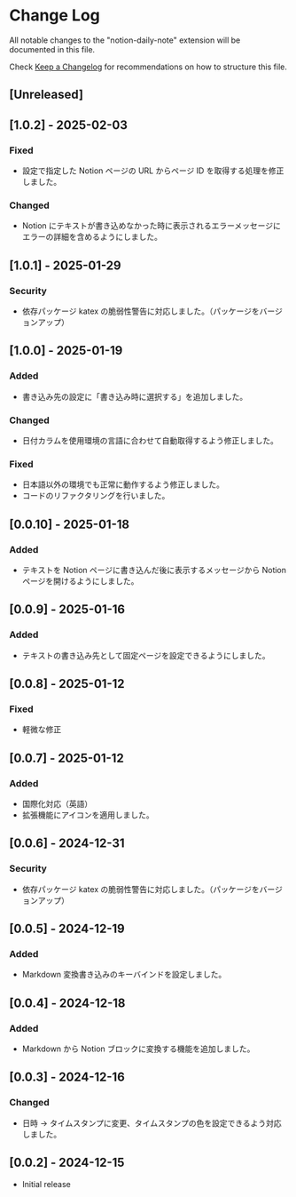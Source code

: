 # Change Log

All notable changes to the "notion-daily-note" extension will be documented in this file.

Check [Keep a Changelog](http://keepachangelog.com/) for recommendations on how to structure this file.

## [Unreleased]

## [1.0.2] - 2025-02-03

### Fixed

- 設定で指定した Notion ページの URL からページ ID を取得する処理を修正しました。

### Changed

- Notion にテキストが書き込めなかった時に表示されるエラーメッセージにエラーの詳細を含めるようにしました。

## [1.0.1] - 2025-01-29

### Security

- 依存パッケージ katex の脆弱性警告に対応しました。（パッケージをバージョンアップ）

## [1.0.0] - 2025-01-19

### Added

- 書き込み先の設定に「書き込み時に選択する」を追加しました。

### Changed

- 日付カラムを使用環境の言語に合わせて自動取得するよう修正しました。

### Fixed

- 日本語以外の環境でも正常に動作するよう修正しました。
- コードのリファクタリングを行いました。

## [0.0.10] - 2025-01-18

### Added

- テキストを Notion ページに書き込んだ後に表示するメッセージから Notion ページを開けるようにしました。

## [0.0.9] - 2025-01-16

### Added

- テキストの書き込み先として固定ページを設定できるようにしました。

## [0.0.8] - 2025-01-12

### Fixed

- 軽微な修正

## [0.0.7] - 2025-01-12

### Added

- 国際化対応（英語）
- 拡張機能にアイコンを適用しました。

## [0.0.6] - 2024-12-31

### Security

- 依存パッケージ katex の脆弱性警告に対応しました。（パッケージをバージョンアップ）

## [0.0.5] - 2024-12-19

### Added

- Markdown 変換書き込みのキーバインドを設定しました。

## [0.0.4] - 2024-12-18

### Added

- Markdown から Notion ブロックに変換する機能を追加しました。

## [0.0.3] - 2024-12-16

### Changed

- 日時 → タイムスタンプに変更、タイムスタンプの色を設定できるよう対応しました。

## [0.0.2] - 2024-12-15

- Initial release
